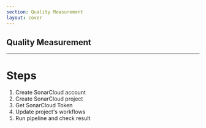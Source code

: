 ```yaml
---
section: Quality Measurement
layout: cover
---
```


## Quality Measurement

---

# Steps

1. Create SonarCloud account
2. Create SonarCloud project
3. Get SonarCloud Token
4. Update project's workflows
5. Run pipeline and check result